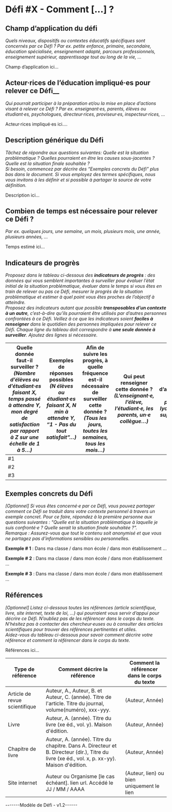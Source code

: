 # Défi #X - Comment [...] ?

## Champ d’application du défi
_Quels niveaux, dispositifs ou contextes éducatifs spécifiques sont concernés par ce Défi ? Par ex. petite enfance, primaire, secondaire, éducation spécialisée, enseignement adapté, parcours professionnels, enseignement supérieur, apprentissage tout au long de la vie, …_

Champ d’application ici...

## Acteur·rices de l’éducation impliqué·es pour relever ce Défi__
_Qui pourrait participer à la préparation et/ou la mise en place d’actions visant à relever ce Défi ? Par ex. enseignant·es, parents, élèves ou étudiant·es, psychologues, directeur·rices, proviseur·es, inspecteur·rices, …_

Acteur·rices impliqué·es ici....

## Description générique du Défi
_Tâchez de répondre aux questions suivantes: Quelle est la situation problématique ? Quelles pourraient en être les causes sous-jacentes ? Quelle est la situation finale souhaitée ?_\
_Si besoin, commencez par décrire des “Exemples concrets du Défi” plus bas dans le document. Si vous employez des termes spécifiques, nous vous invitons à les définir et si possible à partager la source de votre définition._

Description ici...

## Combien de temps est nécessaire pour relever ce Défi ?
_Par ex. quelques jours, une semaine, un mois, plusieurs mois, une année, plusieurs années, ..._

Temps estimé ici...

## Indicateurs de progrès
_Proposez dans le tableau ci-dessous des **indicateurs de progrès** : des données qui vous semblent importantes à surveiller pour évaluer l’état initial de la situation problématique, évaluer dans le temps si vous êtes en train de relever ou pas ce Défi, mesurer le progrès de la situation problématique et estimer à quel point vous êtes proches de l’objectif à atteindre._\
_Proposez des indicateurs autant que possible **transposables d’un contexte à un autre**, c’est-à-dire qu’ils pourraient être utilisés par d’autres personnes confrontées à ce Défi. Veillez à ce que les indicateurs soient **faciles à renseigner** dans le quotidien des personnes impliquées pour relever ce Défi. Chaque ligne du tableau doit correspondre à **une seule donnée à surveiller**. Ajoutez des lignes si nécessaire._

| Quelle donnée faut-il surveiller ? _(Nombre d’élèves ou d’étudiant·es faisant X, temps passé à attendre Y, mon degré de satisfaction par rapport à Z sur une échelle de 1 à 5…)_ | Exemples de réponses possibles _(N élèves ou étudiant·es faisant X, N min à attendre Y, “1 - Pas du tout satisfait”…)_ | Afin de suivre les progrès, à quelle fréquence est-il nécessaire de surveiller cette donnée ? _(Tous les jours, toutes les semaines, tous les mois…)_ | Qui peut renseigner cette donnée ? _(L’enseignant·e, l’élève, l’étudiant·e, les parents, un·e collègue…)_ | Champ d’application _(CP, primaire, lycée, cycle, supérieur…)_ |
| ----------- | ----------- | -------------- | ---------------- | -------- |
| #1 | | | | |
| #2 | | | | |
| #3 | | | | |

## Exemples concrets du Défi 
_[Optionnel] Si vous êtes concerné·e par ce Défi, vous pouvez partager comment ce Défi se traduit dans votre contexte personnel à travers un exemple concret. Pour ce faire, répondez à la première personne aux questions suivantes : "Quelle est la situation problématique à laquelle je suis confronté·e ? Quelle serait la situation finale souhaitée ?"._\
_Remarque : Assurez-vous que tout le contenu soit anonymisé et que vous ne partagez pas d’informations sensibles ou personnelles._

**Exemple # 1** : Dans ma classe / dans mon école / dans mon établissement ...

**Exemple # 2** : Dans ma classe / dans mon école / dans mon établissement ...

**Exemple # 3** : Dans ma classe / dans mon école / dans mon établissement ...

## Références
_[Optionnel] Listez ci-dessous toutes les références (article scientifique, livre, site internet, texte de loi, …) qui pourraient vous servir d’appui pour décrire ce Défi. N’oubliez pas de les référencer dans le corps du texte. N’hésitez pas à contacter des chercheur·euses ou à consulter des articles scientifiques pour trouver des références pertinentes et utiles._\
_Aidez-vous du tableau ci-dessous pour savoir comment décrire votre référence et comment la référencer dans le corps du texte._

Références ici...

| Type de référence | Comment décrire la référence | Comment la référencer dans le corps du texte |
| ----------- | ----------- | -------------- |
| Article de revue scientifique | Auteur, A., Auteur, B. et Auteur, C. (année). Titre de l'article. Titre du journal, volume(numéro), xxx-yyy. | (Auteur, Année) |
| Livre | Auteur, A. (année). Titre du livre (xe éd., vol. y). Maison d'édition. | (Auteur, Année) |
| Chapitre de livre | Auteur, A. (année). Titre du chapitre. Dans A. Directeur et B. Directeur (dir.), Titre du livre (xe éd., vol. x, p. xx-yy). Maison d'édition. | (Auteur, Année) |
| Site internet | Auteur ou Organisme [le cas échéant]. lien url. Accédé le JJ / MM / AAAA  |  (Auteur, lien) ou bien uniquement le lien |

-------Modèle de Défi - v1.2------
